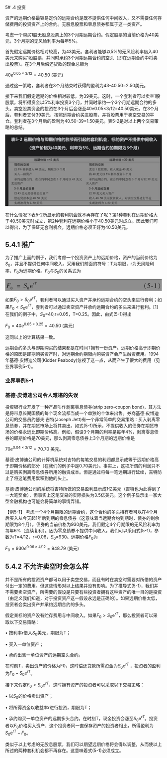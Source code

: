 5# .4 投资

资产的远期价格最容易定价的远期合约是既不提供任何中间收入，又不需要任何存储费用的投资资产上的合约。无股息股票和零息债券都属于这一类资产。

考虑一个购买1股无股息股票上的3个月期远期合约。假定股票的当前价格为40美元，3个月期的无风险利率为每年5%。

首先假定远期价格相对较高，为43美元。套利者能够以5%的无风险利率借入40美元来购买1股股票，并同时承约3个月期远期合约的空头（即在远期合约中将卖出股票）。在3个月后偿还贷款的现金总额为

$`40 e^{0.05 \times 3 / 12}=40.50 \text { (美元) }`$

通过这一策略，套利者在3个月结束时获得的盈利为43-40.50=2.50美元。

接下来我们假定远期的价格相对较低，为39美元。这时，一个套利者可以卖空1股股票，将所得资金以5%利率投资3个月，并同时承约一个3个月期远期合约的多头。卖空股票资金的投资在3个月后会涨至40e0.05×3/12=40.50美元。在3个月后，套利者支付39美元，按照远期合约买进股票，并将股票用于卖空交易的平仓。套利者在3个月后的盈利为40.50-39=1.50美元。表5-2是对以上两个交易策略的总结。

![](images/2024-02-21-19-47-09.png)

在什么情况下表5-2所显示的套利机会就不再存在了呢？第1种套利在远期价格大于40.50美元时成立，第2种套利在远期价格小于40.50美元时成立。因此我们可以得出，为了保证无套利机会，远期价格必须正好为40.50美元。

## 5.4.1 推广

为了推广上面的例子，我们考虑一个投资资产上的远期价格，资产的当前价格为$`S_0`$，并且不提供任何中间收入。采用我们前面的符号：T为期限，r为无风险利率，$`F_0`$为远期价格。$`F_0`$与$`S_0`$的关系式为

![](images/2024-02-21-19-47-50.png)

如果$`F_0>S_0 e^{r T}`$，套利者可以通过买入资产并承约远期合约的空头来进行套利；如果$`F_0<S_0 \mathrm{e}^{r T}`$，套利者可以通过卖空资产并承约远期合约的多头来进行套利。[1]在我们的例子中，$`S_0`$=40,r=0.05，T=0.25。因此，由式(5-1)得出

 $`F_0=40 e^{0.05 \times 0.25}=40.50 \text { (美元） }`$

这同以上的计算结果一致。

远期合约多头与即期购买的结果都是在时间T拥有一份资产。远期价格高于即期价格的原因是即期购买资产时，对远期合约期限内购买资产会产生融资费用。1994年基德·皮博迪公司(Kidder Peabody)忽视了这一点，从而产生了很大的费用（见业界事例5-1）。

### 业界事例5-1

### 基德·皮博迪公司令人难堪的失误

投资银行业开发了一种产品叫作剥离零息债券(strip zero-coupon bond)，其方法是将带息长期国债的每个现金流都当成一个单独的个体来出售。券商基德·皮博迪公司的交易员约瑟夫·吉特(Joseph Jett)有一个非常简单的交易策略：买入剥离零息债券，并在期货市场上将其卖出。如式(5-1)所示，不提供收入的债券在期货市场的价格永远比即期价格高。例如，假设3个月期的利率是每年4%，剥离零息债券的即期价格是70美元，那么剥离零息债券上3个月期的远期价格是

$`70 e^{0.04 \times 3 / 12}=70.70 \text { 美元。 }`$

基德·皮博迪公司的计算机系统对吉特的每笔交易的利润都显示成等于远期价格高于即期价格的部分（在我们的例子中是0.70美元）。事实上，这项所谓的利润只不过是购买剥离零息债券所用的融资成本。但是通过将每一笔远期进行延续，吉特防止了将这笔费用累积到他的头上。

基德·皮博迪公司的系统将吉特所做的交易盈利显示成1亿美元（吉特也为此得到了一大笔奖金），但事实上这笔交易的实际损失为3.5亿美元。这个例子显示出一家大型金融机构也可能会将简单的事情弄错。

【例5-1】 考虑一个4个月期限的远期合约，这个合约的多头持有者可以在4个月后买入从今天起1年后到期的零息债券（这意味着当远期合约到期时，债券的剩余期限为8个月）。债券的当前价格为930美元，我们假定4个月期限的无风险利率为每年6%（连续复利）。因为零息债券不提供中间收入，我们可以采用式(5-1)，参数为T=4/12，r=0.06，$`S_0`$=930。远期价格$`F_0`$为

$`F_0=930 e^{0.06 \times 4 / 12}=948.79 \text { (美元) }`$

## 5.4.2 不允许卖空时会怎么样

并不是所有的投资资产都可以用于卖空交易，而且有时在卖空时需要对所借的资产付出一定的费用。但这些情形对以上结果并没有影响。为了推导式(5-1)，我们并不需要卖空资产，所需要的假设是只要有些投资者拥有这种资产的唯一目的是投资（由定义我们知道，对于投资资产这一假设永远是正确的）。如果远期价格太低，投资者会卖出资产并承约远期合约的多头。

假定某标的资产没有贮存费用与中间收入。如果$`F_0>S_0 \mathrm{e}^{r T}`$，那么投资者可以采取以下交易策略：

• 按利率r借入$`S_0`$美元，期限为T；

• 买入一单位资产；

• 承约出售一单位资产的远期空头合约。

在时刻T，卖出资产的价格为F0，这时偿还贷款所需资金为$`S_0 \mathrm{e}^{r T}`$ ，投资者的盈利为$`F_0-S_0 \mathrm{e}^{r T}`$。

接下来假定$`F_0<S_0 \mathrm{e}^{r T}`$，这时拥有资产的投资者可以采取以下交易策略：

• 以$`S_0`$的价格卖出资产；

• 将所得资金以收益率r进行投资，期限为T；

• 承约购买一单位资产的远期多头合约。在时刻T，现金投资会涨至$`S_0 \mathrm{e}^{r T}`$。投资者以$`F_0`$价格买入资产，这个投资者同一直保存资产的投资者相比，所得盈利为$`S_0 \mathrm{e}^{r T}-F_0`$。

类似于以上考虑的无股息股票，我们可以期望远期价格将会得以调整，从而使以上所述的两种套利机会都不再存在。这意味着式(5-1)必须成立。